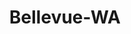 ---
title: Bellevue-WA
slug: bellevue-wa
f_state:
- cms/state/washington.md
f_locations:
- cms/payday-loan/a-a-a-a-inc-243.md
- cms/payday-loan/check-cashing-money-tree-10897.md
- cms/payday-loan/check-into-cash-12587.md
- cms/payday-loan/check-into-cash-of-washington-13681.md
- cms/payday-loan/check-masters-13815.md
- cms/payday-loan/check-masters-13822.md
- cms/payday-loan/check-masters-13823.md
- cms/payday-loan/check-masters-13824.md
- cms/payday-loan/check-masters-13825.md
- cms/payday-loan/check-masters-13826.md
- cms/payday-loan/check-masters-13827.md
- cms/payday-loan/debtnet-financial-services-15718.md
- cms/payday-loan/f-e-check-protection-systems-17396.md
- cms/payday-loan/f-e-check-protection-systems-17397.md
- cms/payday-loan/f-e-check-protection-systems-17398.md
- cms/payday-loan/mc-carth-y-finance-inc-20720.md
- cms/payday-loan/moneytree-21905.md
- cms/payday-loan/moneytree-21919.md
- cms/payday-loan/moneytree-21920.md
updated-on: '2024-05-30T13:41:28.615Z'
created-on: '2024-05-30T13:41:28.615Z'
published-on: '2024-05-30T13:54:32.469Z'
f_city: Bellevue
layout: '[city].html'
tags: city
---